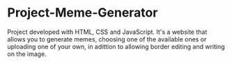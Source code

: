# Project-Meme-Generator
Project developed with HTML, CSS and JavaScript. It's a website that allows you to generate memes, choosing one of the available ones or uploading one of your own, in adittion to allowing border editing and writing on the image.

